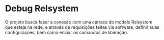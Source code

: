 # Debug Relsystem

O projeto busca fazer a conexão com uma catraca do modelo Relsystem que esteja na rede, e através de requisições feitas via software, definir suas configurações, bem como enviar os comandos de liberação.
